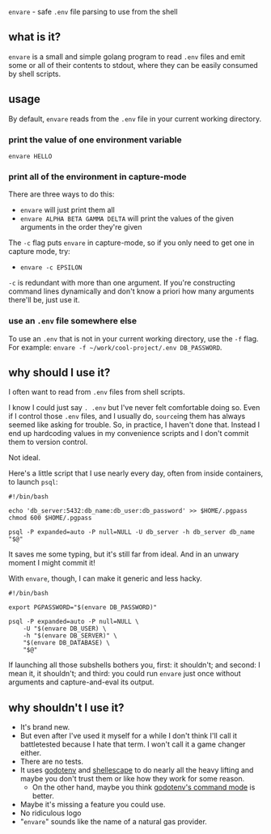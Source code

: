 `envare` - safe `.env` file parsing to use from the shell

## what is it?

`envare` is a small and simple golang program to read `.env` files and emit
some or all of their contents to stdout, where they can be easily consumed by
shell scripts.

## usage

By default, `envare` reads from the `.env` file in your current working
directory.

### print the value of one environment variable

`envare HELLO`

### print all of the environment in capture-mode

There are three ways to do this:

- `envare` will just print them all
- `envare ALPHA BETA GAMMA DELTA` will print the values of the given arguments
  in the order they're given

The `-c` flag puts `envare` in capture-mode, so if you only need to get one in
capture mode, try:

- `envare -c EPSILON`

`-c` is redundant with more than one argument.  If you're constructing command
lines dynamically and don't know a priori how many arguments there'll be, just
use it.

### use an `.env` file somewhere else

To use an `.env` that is not in your current working directory, use the `-f`
flag.  For example: `envare -f ~/work/cool-project/.env DB_PASSWORD`.

## why should I use it?

I often want to read from `.env` files from shell scripts.

I know I could just say `. .env` but I've never felt comfortable doing so.
Even if I control those `.env` files, and I usually do, `source`ing them has
always seemed like asking for trouble.  So, in practice, I haven't done that.
Instead I end up hardcoding values in my convenience scripts and I don't
commit them to version control.

Not ideal.

Here's a little script that I use nearly every day, often from inside
containers, to launch `psql`:

```shell
#!/bin/bash

echo 'db_server:5432:db_name:db_user:db_password' >> $HOME/.pgpass
chmod 600 $HOME/.pgpass

psql -P expanded=auto -P null=NULL -U db_server -h db_server db_name "$@"
```

It saves me some typing, but it's still far from ideal.  And in an unwary
moment I might commit it!

With `envare`, though, I can make it generic and less hacky.

```shell
#!/bin/bash

export PGPASSWORD="$(envare DB_PASSWORD)"

psql -P expanded=auto -P null=NULL \
    -U "$(envare DB_USER) \
    -h "$(envare DB_SERVER)" \
    "$(envare DB_DATABASE) \
    "$@"
```

If launching all those subshells bothers you, first: it shouldn't; and second:
I mean it, it shouldn't; and third: you could run `envare` just once without
arguments and capture-and-eval its output.


## why shouldn't I use it?

- It's brand new.
- But even after I've used it myself for a while I don't think I'll call it
  battletested because I hate that term.  I won't call it a game changer
  either.
- There are no tests.
- It uses [godotenv](https://github.com/joho/godotenv) and
  [shellescape](https://github.com/alessio/shellescape) to do nearly all the
  heavy lifting and maybe you don't trust them or like how they work for some
  reason.
  - On the other hand, maybe you think [godotenv's command
    mode](https://github.com/joho/godotenv#command-mode) is better.
- Maybe it's missing a feature you could use.
- No ridiculous logo
- "`envare`" sounds like the name of a natural gas provider.
